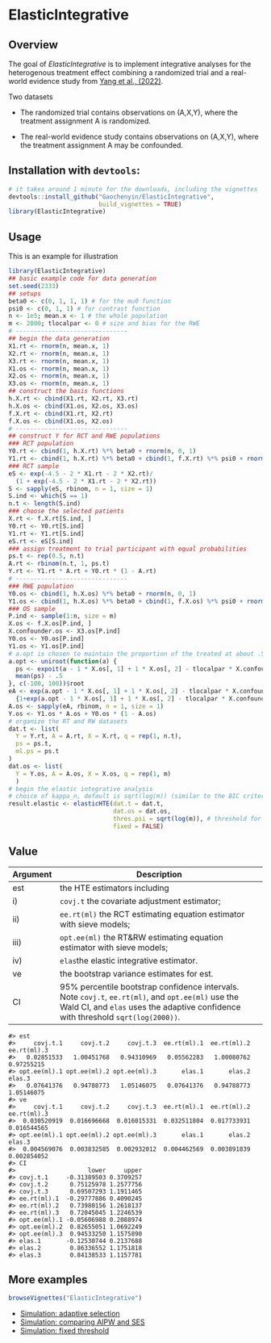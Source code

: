 
<!-- README.md is generated from README.Rmd. Please edit that file -->

# ElasticIntegrative

<!-- badges: start -->
<!-- badges: end -->

## Overview

The goal of *ElasticIntegrative* is to implement integrative analyses
for the heterogenous treatment effect combining a randomized trial and a
real-world evidence study from [Yang et al.,
(2022)](https://arxiv.org/abs/2005.10579).

Two datasets

-   The randomized trial contains observations on (A,X,Y), where the
    treatment assignment A is randomized.

-   The real-world evidence study contains observations on (A,X,Y),
    where the treatment assignment A may be confounded.

## Installation with `devtools`:

``` r
# it takes around 1 minute for the downloads, including the vignettes
devtools::install_github("Gaochenyin/ElasticIntegrative", 
                         build_vignettes = TRUE) 
library(ElasticIntegrative)
```

## Usage

This is an example for illustration

``` r
library(ElasticIntegrative)
## basic example code for data generation
set.seed(2333)
## setups
beta0 <- c(0, 1, 1, 1) # for the mu0 function
psi0 <- c(0, 1, 1) # for contrast function
n <- 1e5; mean.x <- 1 # the whole population
m <- 2000; tlocalpar <- 0 # size and bias for the RWE
# -------------------------------
## begin the data generation
X1.rt <- rnorm(n, mean.x, 1)
X2.rt <- rnorm(n, mean.x, 1)
X3.rt <- rnorm(n, mean.x, 1) 
X1.os <- rnorm(n, mean.x, 1)
X2.os <- rnorm(n, mean.x, 1)
X3.os <- rnorm(n, mean.x, 1) 
## construct the basis functions
h.X.rt <- cbind(X1.rt, X2.rt, X3.rt)
h.X.os <- cbind(X1.os, X2.os, X3.os)
f.X.rt <- cbind(X1.rt, X2.rt)
f.X.os <- cbind(X1.os, X2.os)
# -------------------------------
## construct Y for RCT and RWE populations
### RCT population
Y0.rt <- cbind(1, h.X.rt) %*% beta0 + rnorm(n, 0, 1)
Y1.rt <- cbind(1, h.X.rt) %*% beta0 + cbind(1, f.X.rt) %*% psi0 + rnorm(n, 0, 1)
### RCT sample
eS <- exp(-4.5 - 2 * X1.rt - 2 * X2.rt)/
  (1 + exp(-4.5 - 2 * X1.rt - 2 * X2.rt))
S <- sapply(eS, rbinom, n = 1, size = 1)
S.ind <- which(S == 1)
n.t <- length(S.ind)
### choose the selected patients
X.rt <- f.X.rt[S.ind, ]
Y0.rt <- Y0.rt[S.ind]
Y1.rt <- Y1.rt[S.ind]
eS.rt <- eS[S.ind]
### assign treatment to trial participant with equal probabilities
ps.t <- rep(0.5, n.t)
A.rt <- rbinom(n.t, 1, ps.t)
Y.rt <- Y1.rt * A.rt + Y0.rt * (1 - A.rt)
# -------------------------------
### RWE population
Y0.os <- cbind(1, h.X.os) %*% beta0 + rnorm(n, 0, 1)
Y1.os <- cbind(1, h.X.os) %*% beta0 + cbind(1, f.X.os) %*% psi0 + rnorm(n, 0, 1)
### OS sample
P.ind <- sample(1:n, size = m)
X.os <- f.X.os[P.ind, ]
X.confounder.os <- X3.os[P.ind]
Y0.os <- Y0.os[P.ind]
Y1.os <- Y1.os[P.ind]
# a.opt is chosen to maintain the proportion of the treated at about .5
a.opt <- uniroot(function(a) {
  ps <- expoit(a - 1 * X.os[, 1] + 1 * X.os[, 2] - tlocalpar * X.confounder.os)
  mean(ps) - .5
}, c(-100, 100))$root
eA <- exp(a.opt - 1 * X.os[, 1] + 1 * X.os[, 2] - tlocalpar * X.confounder.os)/
  {1+exp(a.opt - 1 * X.os[, 1] + 1 * X.os[, 2] - tlocalpar * X.confounder.os)}
A.os <- sapply(eA, rbinom, n = 1, size = 1)
Y.os <- Y1.os * A.os + Y0.os * (1 - A.os)
# organize the RT and RW datasets
dat.t <- list(
  Y = Y.rt, A = A.rt, X = X.rt, q = rep(1, n.t),
  ps = ps.t,
  ml.ps = ps.t
)
dat.os <- list(
  Y = Y.os, A = A.os, X = X.os, q = rep(1, m)
  )
# begin the elastic integrative analysis
# choice of kappa_n, default is sqrt(log(m)) (similar to the BIC criteria)
result.elastic <- elasticHTE(dat.t = dat.t,
                             dat.os = dat.os,
                             thres.psi = sqrt(log(m)), # threshold for ACI psi
                             fixed = FALSE)
```

## Value

| **Argument** | **Description**                                                                                                                                                                        |
|--------------|----------------------------------------------------------------------------------------------------------------------------------------------------------------------------------------|
| est          | the HTE estimators including                                                                                                                                                           |
| i\)          | `covj.t` the covariate adjustment estimator;                                                                                                                                           |
| ii\)         | `ee.rt(ml)` the RCT estimating equation estimator with sieve models;                                                                                                                   |
| iii\)        | `opt.ee(ml)` the RT&RW estimating equation estimator with sieve models;                                                                                                                |
| iv\)         | `elas`the elastic integrative estimator.                                                                                                                                               |
| ve           | the bootstrap variance estimates for est.                                                                                                                                              |
| CI           | 95% percentile bootstrap confidence intervals. Note `covj.t`, `ee.rt(ml)`, and `opt.ee(ml)` use the Wald CI, and `elas` uses the adaptive confidence with threshold `sqrt(log(2000))`. |

    #> est
    #>     covj.t.1     covj.t.2     covj.t.3  ee.rt(ml).1  ee.rt(ml).2  ee.rt(ml).3 
    #>   0.02851533   1.00451768   0.94310969   0.05562283   1.00080762   0.97255215 
    #> opt.ee(ml).1 opt.ee(ml).2 opt.ee(ml).3       elas.1       elas.2       elas.3 
    #>   0.07641376   0.94788773   1.05146075   0.07641376   0.94788773   1.05146075
    #> ve
    #>     covj.t.1     covj.t.2     covj.t.3  ee.rt(ml).1  ee.rt(ml).2  ee.rt(ml).3 
    #>  0.030520919  0.016696668  0.016015331  0.032511804  0.017733931  0.016544565 
    #> opt.ee(ml).1 opt.ee(ml).2 opt.ee(ml).3       elas.1       elas.2       elas.3 
    #>  0.004569076  0.003832585  0.002932012  0.004462569  0.003891839  0.002854052
    #> CI
    #>                    lower     upper
    #> covj.t.1     -0.31389503 0.3709257
    #> covj.t.2      0.75125978 1.2577756
    #> covj.t.3      0.69507293 1.1911465
    #> ee.rt(ml).1  -0.29777886 0.4090245
    #> ee.rt(ml).2   0.73980156 1.2618137
    #> ee.rt(ml).3   0.72045045 1.2246539
    #> opt.ee(ml).1 -0.05606988 0.2088974
    #> opt.ee(ml).2  0.82655051 1.0692249
    #> opt.ee(ml).3  0.94533250 1.1575890
    #> elas.1       -0.12530744 0.2137688
    #> elas.2        0.86336552 1.1751818
    #> elas.3        0.84138533 1.1157781

## More examples

``` r
browseVignettes("ElasticIntegrative")
```

-   [Simulation: adaptive
    selection](https://gaochenyin.github.io/ElasticIntegrative/doc/sim_psi011_111)
-   [Simulation: comparing AIPW and
    SES](https://gaochenyin.github.io/ElasticIntegrative/doc/sim_AIPWvsSES)
-   [Simulation: fixed
    threshold](https://gaochenyin.github.io/ElasticIntegrative/doc/sim_psi011_111_fixed)
